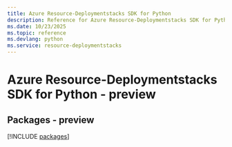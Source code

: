 ```yaml
---
title: Azure Resource-Deploymentstacks SDK for Python
description: Reference for Azure Resource-Deploymentstacks SDK for Python
ms.date: 10/23/2025
ms.topic: reference
ms.devlang: python
ms.service: resource-deploymentstacks
---
```

# Azure Resource-Deploymentstacks SDK for Python - preview
## Packages - preview
[!INCLUDE [packages](resource-deploymentstacks-index.md)]